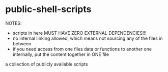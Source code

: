 # public-shell-scripts

NOTES: 
* scripts in here MUST HAVE ZERO EXTERNAL DEPENDENCIES!!!
* no internal linking allowed, which means not sourcing any of the files in between
* if you need access from one files data or functions to another one internally, put the content together in ONE file

a collection of publicly available scripts
